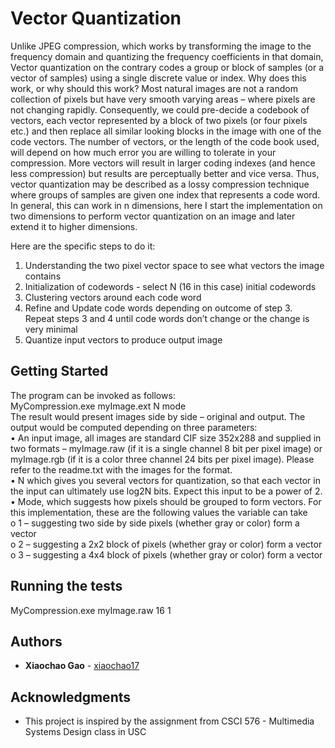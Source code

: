 # Vector Quantization

Unlike JPEG compression, which works by transforming the image to the frequency domain and quantizing the frequency coefficients in that domain, Vector quantization on the contrary codes a group or block of samples (or a vector of samples) using a single discrete value or index.
Why does this work, or why should this work? Most natural images are not a random collection of pixels but have very smooth varying areas – where pixels are not changing rapidly. Consequently, we could pre-decide a codebook of vectors, each vector represented by a block of two pixels (or four pixels etc.) and then replace all similar looking blocks in the image with one of the code vectors. The number of vectors, or the length of the code book used, will depend on how much error you are willing to tolerate in your compression. More vectors will result in larger coding indexes (and hence less compression) but results are perceptually better and vice versa. Thus, vector quantization may be described as a lossy compression technique where groups of samples are given one index that represents a code word. In general, this can work in n dimensions, here I start the implementation on two dimensions to perform vector quantization on an image and later extend it to higher dimensions.   


Here are the specific steps to do it:  
1. Understanding the two pixel vector space to see what vectors the image contains  
2. Initialization of codewords - select N (16 in this case) initial codewords  
3. Clustering vectors around each code word  
4. Refine and Update code words depending on outcome of step 3.  
Repeat steps 3 and 4 until code words don’t change or the change is very minimal  
5. Quantize input vectors to produce output image  

## Getting Started

The program can be invoked as follows:  
        MyCompression.exe myImage.ext N mode  
The result would present images side by side – original and output. The output would be
computed depending on three parameters:  
    • An input image, all images are standard CIF size 352x288 and supplied in two formats – myImage.raw (if it is a single channel 8 bit per pixel image) or myImage.rgb (if it is a color three channel 24 bits per pixel image). Please refer to the readme.txt with the images for the format.  
    • N which gives you several vectors for quantization, so that each vector in the input can ultimately use log2N bits. Expect this input to be a power of 2.  
    • Mode, which suggests how pixels should be grouped to form vectors. For this implementation, these are the following values the variable can take  
        o 1 – suggesting two side by side pixels (whether gray or color) form a vector  
        o 2 – suggesting a 2x2 block of pixels (whether gray or color) form a vector  
        o 3 – suggesting a 4x4 block of pixels (whether gray or color) form a vector  



## Running the tests

MyCompression.exe myImage.raw 16 1

## Authors

* **Xiaochao Gao** - [xiaochao17](https://github.com/xiaochao17)

## Acknowledgments
* This project is inspired by the assignment from CSCI 576 - Multimedia Systems Design class in USC
